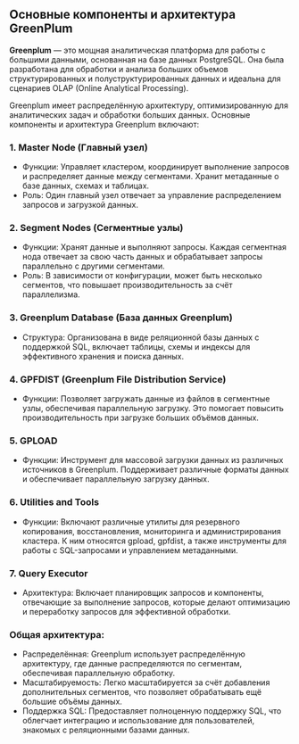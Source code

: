 ## Основные компоненты и архитектура GreenPlum

**Greenplum** — это мощная аналитическая платформа для работы с большими данными, основанная на базе данных PostgreSQL. Она была разработана для обработки и анализа больших объемов структурированных и полуструктурированных данных и идеальна для сценариев OLAP (Online Analytical Processing).

Greenplum имеет распределённую архитектуру, оптимизированную для аналитических задач и обработки больших данных. Основные компоненты и архитектура Greenplum включают:

### 1. Master Node (Главный узел)
- Функции: Управляет кластером, координирует выполнение запросов и распределяет данные между сегментами. Хранит метаданные о базе данных, схемах и таблицах.
- Роль: Один главный узел отвечает за управление распределением запросов и загрузкой данных.

### 2. Segment Nodes (Сегментные узлы)
- Функции: Хранят данные и выполняют запросы. Каждая сегментная нода отвечает за свою часть данных и обрабатывает запросы параллельно с другими сегментами.
- Роль: В зависимости от конфигурации, может быть несколько сегментов, что повышает производительность за счёт параллелизма.

### 3. Greenplum Database (База данных Greenplum)
- Структура: Организована в виде реляционной базы данных с поддержкой SQL, включает таблицы, схемы и индексы для эффективного хранения и поиска данных.

### 4. GPFDIST (Greenplum File Distribution Service)
- Функции: Позволяет загружать данные из файлов в сегментные узлы, обеспечивая параллельную загрузку. Это помогает повысить производительность при загрузке больших объёмов данных.

### 5. GPLOAD
- Функции: Инструмент для массовой загрузки данных из различных источников в Greenplum. Поддерживает различные форматы данных и обеспечивает параллельную загрузку данных.

### 6. Utilities and Tools
- Функции: Включают различные утилиты для резервного копирования, восстановления, мониторинга и администрирования кластера. К ним относятся gpload, gpfdist, а также инструменты для работы с SQL-запросами и управлением метаданными.

### 7. Query Executor
- Архитектура: Включает планировщик запросов и компоненты, отвечающие за выполнение запросов, которые делают оптимизацию и переработку запросов для эффективной обработки.

### Общая архитектура:
- Распределённая: Greenplum использует распределённую архитектуру, где данные распределяются по сегментам, обеспечивая параллельную обработку.
- Масштабируемость: Легко масштабируется за счёт добавления дополнительных сегментов, что позволяет обрабатывать ещё большие объёмы данных.
- Поддержка SQL: Предоставляет полноценную поддержку SQL, что облегчает интеграцию и использование для пользователей, знакомых с реляционными базами данных.
